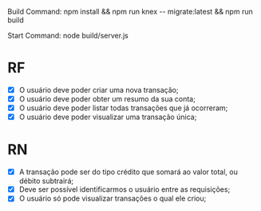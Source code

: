 Build Command: npm install && npm run knex -- migrate:latest && npm run build

Start Command: node build/server.js

# RF

 - [x] O usuário deve poder criar uma nova transação;
 - [x] O usuário deve poder obter um resumo da sua conta;
 - [x] O usuário deve poder listar todas transações que já ocorreram;
 - [x] O usuário deve poder visualizar uma transação única;

# RN

 - [x] A transação pode ser do tipo crédito que somará ao valor total, ou débito subtrairá;
 - [x] Deve ser possível identificarmos o usuário entre as requisições;
 - [x] O usuário só pode visualizar transações o qual ele criou;